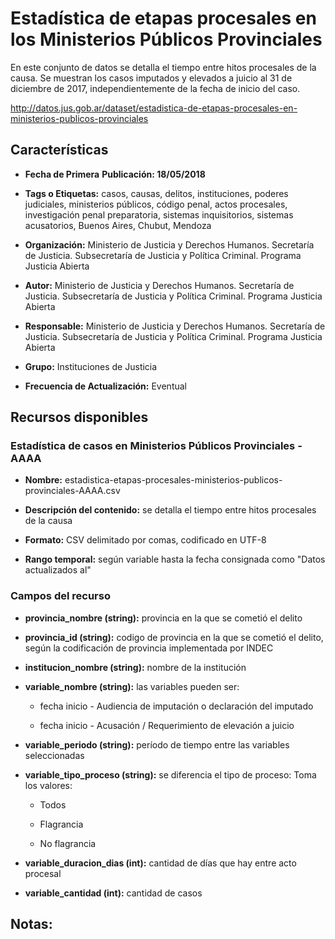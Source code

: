 Estadística de etapas procesales en los Ministerios Públicos Provinciales
==========================================================================

En este conjunto de datos se detalla el tiempo entre hitos procesales de la causa.
Se muestran los casos imputados y elevados a juicio al 31 de diciembre de 2017, independientemente de la fecha de inicio del caso.

http://datos.jus.gob.ar/dataset/estadistica-de-etapas-procesales-en-ministerios-publicos-provinciales

Características
---------------

-   **Fecha de Primera** **Publicación: 18/05/2018**

-   **Tags o Etiquetas:** casos, causas, delitos, instituciones, poderes judiciales, ministerios públicos, código penal, actos procesales, investigación penal preparatoria, sistemas inquisitorios, sistemas acusatorios, Buenos Aires, Chubut, Mendoza

-   **Organización:** Ministerio de Justicia y Derechos Humanos. Secretaría de Justicia. Subsecretaría de Justicia y Política Criminal. Programa Justicia Abierta

-   **Autor:** Ministerio de Justicia y Derechos Humanos. Secretaría de Justicia. Subsecretaría de Justicia y Política Criminal. Programa Justicia Abierta

-   **Responsable:** Ministerio de Justicia y Derechos Humanos. Secretaría de Justicia. Subsecretaría de Justicia y Política Criminal. Programa Justicia Abierta

-   **Grupo:** Instituciones de Justicia

-   **Frecuencia de Actualización:** Eventual

Recursos disponibles
--------------------

### Estadística de casos en Ministerios Públicos Provinciales - AAAA

-   **Nombre:** estadistica-etapas-procesales-ministerios-publicos-provinciales-AAAA.csv

-   **Descripción del contenido:** se detalla el tiempo entre hitos procesales de la causa

-   **Formato:** CSV delimitado por comas, codificado en UTF-8

-   **Rango temporal:** según variable hasta la fecha consignada como "Datos actualizados al"

### Campos del recurso

-   **provincia_nombre (string):** provincia en la que se cometió el delito

-   **provincia_id (string):** codigo de provincia en la que se cometió el delito, según la codificación de provincia implementada por INDEC

-   **institucion_nombre (string):** nombre de la institución

-   **variable_nombre (string):** las variables pueden ser:

	-   fecha inicio - Audiencia de imputación o declaración del imputado

	-   fecha inicio - Acusación / Requerimiento de elevación a juicio

-   **variable_periodo (string):** período de tiempo entre las variables seleccionadas

-   **variable_tipo_proceso (string):** se diferencia el tipo de proceso: Toma los valores:

	-   Todos

	-   Flagrancia

	-   No flagrancia

-   **variable_duracion_dias (int):** cantidad de días que hay entre acto procesal

-   **variable_cantidad (int):** cantidad de casos

Notas:
------
